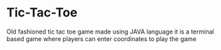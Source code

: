 # Tic-Tac-Toe
Old fashioned tic tac toe game made using JAVA language it is a terminal based game where players can enter coordinates to play the game
